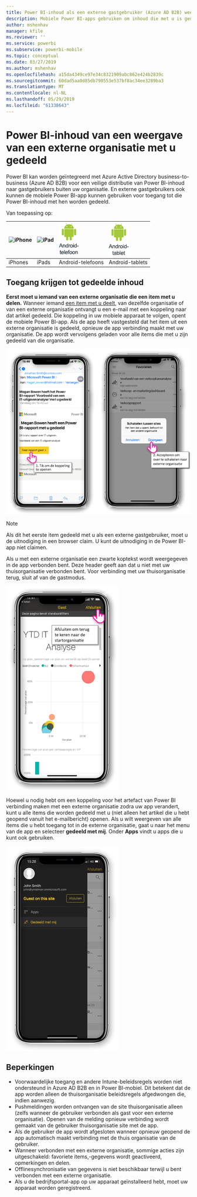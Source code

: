 ```yaml
---
title: Power BI-inhoud als een externe gastgebruiker (Azure AD B2B) weergeven
description: Mobiele Power BI-apps gebruiken om inhoud die met u is gedeeld van externe organisatie weer te geven.
author: mshenhav
manager: kfile
ms.reviewer: ''
ms.service: powerbi
ms.subservice: powerbi-mobile
ms.topic: conceptual
ms.date: 03/27/2019
ms.author: mshenhav
ms.openlocfilehash: a15da4349ce97e34c8321909abc862e424b2839c
ms.sourcegitcommit: 60dad5aa0d85db790553e537bf8ac34ee3289ba3
ms.translationtype: MT
ms.contentlocale: nl-NL
ms.lasthandoff: 05/29/2019
ms.locfileid: "61338643"
---
```

# <a name="view-power-bi-content-shared-with-you-from-an-external-organization"></a>Power BI-inhoud van een weergave van een externe organisatie met u gedeeld

Power BI kan worden geïntegreerd met Azure Active Directory business-to-business (Azure AD B2B) voor een veilige distributie van Power BI-inhoud naar gastgebruikers buiten uw organisatie. En externe gastgebruikers ook kunnen de mobiele Power BI-app kunnen gebruiken voor toegang tot die Power BI-inhoud met hen worden gedeeld. 


Van toepassing op:

| ![iPhone](./media/mobile-app-ssrs-kpis-mobile-on-premises-reports/iphone-logo-50-px.png) | ![iPad](./media/mobile-app-ssrs-kpis-mobile-on-premises-reports/ipad-logo-50-px.png) | ![Android-telefoon](./media/mobile-app-ssrs-kpis-mobile-on-premises-reports/android-phone-logo-50-px.png) | ![Android-tablet](./media/mobile-app-ssrs-kpis-mobile-on-premises-reports/android-tablet-logo-50-px.png) |
|:--- |:--- |:--- |:--- |
| iPhones |iPads |Android-telefoons |Android-tablets |

## <a name="accessing-shared-content"></a>Toegang krijgen tot gedeelde inhoud

**Eerst moet u iemand van een externe organisatie die een item met u delen.** Wanneer iemand [een item met u deelt](../../service-share-dashboards.md), van dezelfde organisatie of van een externe organisatie ontvangt u een e-mail met een koppeling naar dat artikel gedeeld. Die koppeling in uw mobiele apparaat te volgen, opent de mobiele Power BI-app. Als de app heeft vastgesteld dat het item uit een externe organisatie is gedeeld, opnieuw de app verbinding maakt met uw organisatie. De app wordt vervolgens geladen voor alle items die met u zijn gedeeld van die organisatie.

![Power BI gedeelde item openen in e-mail ](./media/mobile-apps-b2b/mobile-b2b-open-item-email.png)

> [!NOTE]
> Als dit het eerste item gedeeld met u als een externe gastgebruiker, moet u de uitnodiging in een browser claim. U kunt de uitnodiging in de Power BI-app niet claimen.

Als u met een externe organisatie een zwarte koptekst wordt weergegeven in de app verbonden bent. Deze header geeft aan dat u niet met uw thuisorganisatie verbonden bent. Voor verbinding met uw thuisorganisatie terug, sluit af van de gastmodus.

![Power BI Gast gebruiker koptekst](./media/mobile-apps-b2b/mobile-b2b-exit-home.png)

Hoewel u nodig hebt om een koppeling voor het artefact van Power BI verbinding maken met een externe organisatie zodra uw app verandert, kunt u alle items die worden gedeeld met u (niet alleen het artikel die u hebt geopend vanuit het e-mailbericht) openen. Als u wilt weergeven van alle items die u hebt toegang tot in de externe organisatie, gaat u naar het menu van de app en selecteer **gedeeld met mij**. Onder **Apps** vindt u apps die u kunt ook gebruiken.

![Menu voor de Power BI-app als gast externe gebruiker](./media/mobile-apps-b2b/mobile-b2b-menu.png)

## <a name="limitations"></a>Beperkingen

- Voorwaardelijke toegang en andere Intune-beleidsregels worden niet ondersteund in Azure AD B2B en in Power BI-mobiel. Dit betekent dat de app worden alleen de thuisorganisatie beleidsregels afgedwongen die, indien aanwezig.
- Pushmeldingen worden ontvangen van de site thuisorganisatie alleen (zelfs wanneer de gebruiker verbonden als gast voor een externe organisatie). Openen van de melding opnieuw verbinding wordt gemaakt van de gebruiker thuisorganisatie site met de app.
- Als de gebruiker de app wordt afgesloten wanneer opnieuw geopend de app automatisch maakt verbinding met de thuis organisatie van de gebruiker.
- Wanneer verbonden met een externe organisatie, sommige acties zijn uitgeschakeld: favoriete items,-gegevens wordt geactiveerd, opmerkingen en delen.
- Offlinesynchronisatie van gegevens is niet beschikbaar terwijl u bent verbonden met een externe organisatie.
- Als u de bedrijfsportal-app op uw apparaat geïnstalleerd hebt, moet uw apparaat worden geregistreerd.
